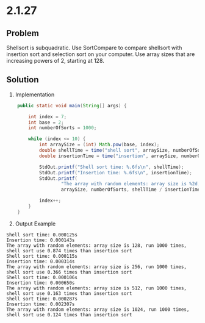 # 2.1.27

## Problem

Shellsort is subquadratic. Use SortCompare to compare shellsort with insertion sort and selection sort on your computer. Use array sizes that are increasing powers of 2, starting at 128.

## Solution

1. Implementation

```java
    public static void main(String[] args) {

        int index = 7;
        int base = 2;
        int numberOfSorts = 1000;

        while (index <= 10) {
            int arraySize = (int) Math.pow(base, index);
            double shellTime = time("shell sort", arraySize, numberOfSorts);
            double insertionTime = time("insertion", arraySize, numberOfSorts);

            StdOut.printf("Shell sort time: %.6fs\n", shellTime);
            StdOut.printf("Insertion time: %.6fs\n", insertionTime);
            StdOut.printf(
                    "The array with random elements: array size is %2d, run %2d times, shell sort use %.3f times than insertion sort\n",
                    arraySize, numberOfSorts, shellTime / insertionTime);

            index++;
        }
    }
```

2. Output Example

```
Shell sort time: 0.000125s
Insertion time: 0.000143s
The array with random elements: array size is 128, run 1000 times, shell sort use 0.874 times than insertion sort
Shell sort time: 0.000115s
Insertion time: 0.000314s
The array with random elements: array size is 256, run 1000 times, shell sort use 0.366 times than insertion sort
Shell sort time: 0.000106s
Insertion time: 0.000650s
The array with random elements: array size is 512, run 1000 times, shell sort use 0.163 times than insertion sort
Shell sort time: 0.000287s
Insertion time: 0.002307s
The array with random elements: array size is 1024, run 1000 times, shell sort use 0.124 times than insertion sort
```
